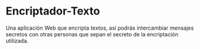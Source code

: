 <h1>Encriptador-Texto</h1>
 <p>Una aplicación Web que encripta textos, así podrás intercambiar mensajes secretos con otras personas que sepan el secreto de la encriptación utilizada. </p>
